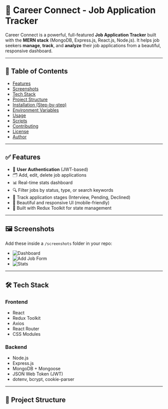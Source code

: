 # 💼 Career Connect - Job Application Tracker

Career Connect is a powerful, full-featured **Job Application Tracker** built with the **MERN stack** (MongoDB, Express.js, React.js, Node.js). It helps job seekers **manage**, **track**, and **analyze** their job applications from a beautiful, responsive dashboard.

---

## 📌 Table of Contents

- [Features](#-features)
- [Screenshots](#-screenshots)
- [Tech Stack](#-tech-stack)
- [Project Structure](#-project-structure)
- [Installation (Step-by-step)](#-installation-step-by-step)
- [Environment Variables](#-environment-variables)
- [Usage](#-usage)
- [Scripts](#-scripts)
- [Contributing](#-contributing)
- [License](#-license)
- [Author](#-author)

---

## ✅ Features

- 🧾 **User Authentication** (JWT-based)
- 🗂️ Add, edit, delete job applications
- 📊 Real-time stats dashboard
- 🔍 Filter jobs by status, type, or search keywords
- 📅 Track application stages (Interview, Pending, Declined)
- 🎨 Beautiful and responsive UI (mobile-friendly)
- 🧠 Built with Redux Toolkit for state management

---

## 🖼️ Screenshots

Add these inside a `/screenshots` folder in your repo:

- ![Dashboard](./screenshots/dashboard-1.png)
- ![Add Job Form](./screenshots/add-job.png)
- ![Stats](./screenshots/stats.png)

---

## 🛠️ Tech Stack

### Frontend
- React
- Redux Toolkit
- Axios
- React Router
- CSS Modules

### Backend
- Node.js
- Express.js
- MongoDB + Mongoose
- JSON Web Token (JWT)
- dotenv, bcrypt, cookie-parser

---

## 📁 Project Structure

